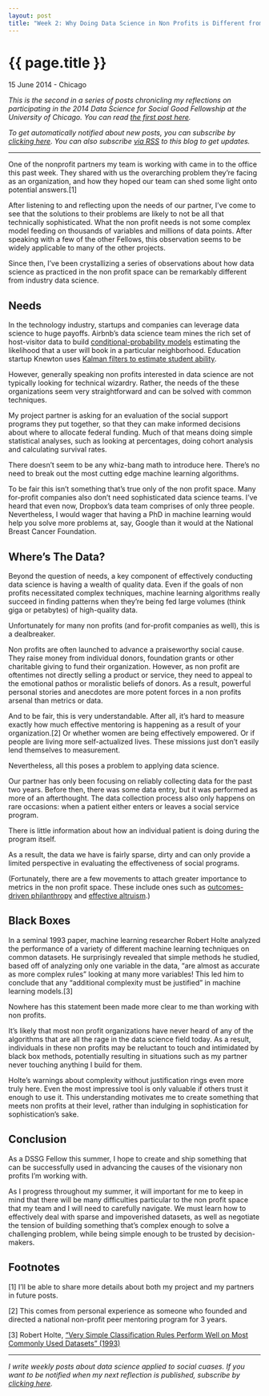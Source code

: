```yaml
---
layout: post
title: "Week 2: Why Doing Data Science in Non Profits is Different from Industry"
---
```


{{ page.title }}
================

<p class="meta">15 June 2014 - Chicago</p>

*This is the second in a series of posts chronicling my reflections on participating in the 2014 Data Science for Social Good Fellowship at the University of Chicago. You can read [the first post here](http://www.carlshan.com/2014/06/08/dssg-week1.html).*  

*To get automatically notified about new posts, you can subscribe by [clicking here](https://carlshan.wufoo.com/forms/join-other-readers/). You can also subscribe [via RSS](http://feeds.feedburner.com/carlshan) to this blog to get updates.*

------

One of the nonprofit partners my team is working with came in to the office this past week. They shared with us the overarching problem they’re facing as an organization, and how they hoped our team can shed some light onto potential answers.[1]

After listening to and reflecting upon the needs of our partner, I’ve come to see that the solutions to their problems are likely to not be all that technically sophisticated. What the non profit needs is not some complex model feeding on thousands of variables and millions of data points. After speaking with a few of the other Fellows, this observation seems to be widely applicable to many of the other projects.

Since then, I’ve been crystallizing a series of observations about how data science as practiced in the non profit space can be remarkably different from industry data science.

## Needs

In the technology industry, startups and companies can leverage data science to huge payoffs. Airbnb’s data science team mines the rich set of host-visitor data to build [conditional-probability models](http://nerds.airbnb.com/location-relevance/) estimating the likelihood that a user will book in a particular neighborhood. Education startup Knewton uses [Kalman filters to estimate student ability](http://www.knewton.com/tech/blog/2013/11/kalman-filter/).

However, generally speaking non profits interested in data science are not typically looking for technical wizardry. Rather, the needs of the these organizations seem very straightforward and can be solved with common techniques.

My project partner is asking for an evaluation of the social support programs they put together, so that they can make informed decisions about where to allocate federal funding. Much of that means doing simple statistical analyses, such as looking at percentages, doing cohort analysis and calculating survival rates.

There doesn’t seem to be any whiz-bang math to introduce here. There’s no need to break out the most cutting edge machine learning algorithms.

To be fair this isn’t something that’s true only of the non profit space. Many for-profit companies also don’t need sophisticated data science teams. I’ve heard that even now, Dropbox’s data team comprises of only three people. Nevertheless, I would wager that having a PhD in machine learning would help you solve more problems at, say, Google than it would at the National Breast Cancer Foundation.

## Where’s The Data?

Beyond the question of needs, a key component of effectively conducting data science is having a wealth of quality data. Even if the goals of non profits necessitated complex techniques, machine learning algorithms really succeed in finding patterns when they’re being fed large volumes (think giga or petabytes) of high-quality data.

Unfortunately for many non profits (and for-profit companies as well), this is a dealbreaker.

Non profits are often launched to advance a praiseworthy social cause. They raise money from individual donors, foundation grants or other charitable giving to fund their organization. However, as non profit are oftentimes not directly selling a product or service, they need to appeal to the emotional pathos or moralistic beliefs of donors. As a result, powerful personal stories and anecdotes are more potent forces in a non profits arsenal than metrics or data.

And to be fair, this is very understandable. After all, it’s hard to measure exactly how much effective mentoring is happening as a result of your organization.[2] Or whether women are being effectively empowered. Or if people are living more self-actualized lives. These missions just don’t easily lend themselves to measurement.

Nevertheless, all this poses a problem to applying data science.

Our partner has only been focusing on reliably collecting data for the past two years. Before then, there was some data entry, but it was performed as more of an afterthought. The data collection process also only happens on rare occasions: when a patient either enters or leaves a social service program.

There is little information about how an individual patient is doing during the program itself.

As a result, the data we have is fairly sparse, dirty and can only provide a limited perspective in evaluating the effectiveness of social programs.

(Fortunately, there are a few movements to attach greater importance to metrics in the non profit space. These include ones such as [outcomes-driven philanthropy](http://www.gatesfoundation.org/Who-We-Are/Resources-and-Media/Annual-Letters-List/Annual-Letter-2013) and [effective altruism](https://www.ted.com/talks/peter_singer_the_why_and_how_of_effective_altruism).)

## Black Boxes

In a seminal 1993 paper, machine learning researcher Robert Holte analyzed the performance of a variety of different machine learning techniques on common datasets. He surprisingly revealed that simple methods he studied, based off of analyzing only one variable in the data, “are almost as accurate as more complex rules” looking at many more variables! This led him to conclude that any “additional complexity must be justified” in machine learning models.[3]

Nowhere has this statement been made more clear to me than working with non profits.

It’s likely that most non profit organizations have never heard of any of the algorithms that are all the rage in the data science field today. As a result, individuals in these non profits may be reluctant to touch and intimidated by black box methods, potentially resulting in situations such as my partner never touching anything I build for them.

Holte’s warnings about complexity without justification rings even more truly here. Even the most impressive tool is only valuable if others trust it enough to use it. This understanding motivates me to create something that meets non profits at their level, rather than indulging in sophistication for sophistication’s sake.

## Conclusion

As a DSSG Fellow this summer, I hope to create and ship something that can be successfully used in advancing the causes of the visionary non profits I’m working with.

As I progress throughout my summer, it will important for me to keep in mind that there will be many difficulties particular to the non profit space that my team and I will need to carefully navigate. We must learn how to effectively deal with sparse and impoverished datasets, as well as negotiate the tension of building something that’s complex enough to solve a challenging problem, while being simple enough to be trusted by decision-makers.

## Footnotes

[1] I’ll be able to share more details about both my project and my partners in future posts.

[2] This comes from personal experience as someone who founded and directed a national non-profit peer mentoring program for 3 years.

[3] Robert Holte, [“Very Simple Classification Rules Perform Well
on Most Commonly Used Datasets” (1993)](http://webdocs.cs.ualberta.ca/~holte/Publications/simple_rules.pdf)

----

*I write weekly posts about data science applied to social cuases. If you want to be notified when my next reflection is published, subscribe by [clicking here](https://carlshan.wufoo.com/forms/join-other-readers/).*
